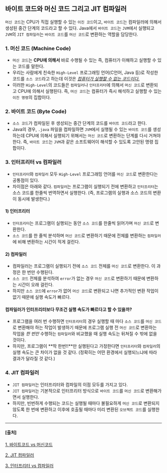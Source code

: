 ## 바이트 코드와 머신 코드 그리고 JIT 컴파일러

`머신 코드`는 CPU가 직접 실행할 수 있는 `이진 코드`이고, `바이트 코드`는 컴파일러에 의해서 생성된 중간 단계의 코드라고 할 수 있다. Java에서 `바이트 코드`는 `JVM`에서 실행되고 `JVM`의 `JIT 컴파일러`는 `바이트 코드`를 `머신 코드`로 변환하는 역할을 담당한다.



### 1. 머신 코드 (Machine Code)

- `머신 코드`는 **CPU에 의해서** 바로 수행될 수 있는 즉, 컴퓨터가 이해하고 실행할 수 있는 코드를 말한다.
- 우리는 사람에게 친숙한 `High-Level` 프로그래밍 언어(C언어, Java 등)로 작성한 코드를 `소스 코드`라고 하는데 이것은 <u>*컴퓨터가 실행할 수 없는 코드이다.*</u>
- 이러한 `High-Level`의 코드들은 `컴파일러`나 `인터프리터`에 의해서 `머신 코드`로 변환되고 CPU에 의해서 실행된다. 즉, `머신 코드`는 컴퓨터가 즉시 해석하고 실행할 수 있는 `이진 명령`의 집합이다.



### 2. 바이트 코드 (Byte Code)

- `소스 코드`가 컴파일된 후 생성되는 중간 단계의 코드를 `바이트 코드`라고 한다. 
- Java의 경우, `.java` 파일을 컴파일하면 `JVM`에서 실행될 수 있는 `바이트 코드`를 생성하는데 CPU에 의해서 실행되기 위해서는 `머신 코드`로 변환하는 단계를 다시 거쳐야 한다. 즉,  `바이트 코드`는 `JVM`과 같은 소프트웨어이 해석할 수 있도록 고안된 명령 집합이다.



### 3. 인터프리터 vs 컴파일러

- `인터프리터`와 `컴파일러` 모두 `High-Level` 프로그래밍 언어를 `머신 코드`로 변환한다는 공통점이 있다. 
- 차이점은 아래와 같다. `컴파일러`는 프로그램이 실행되기 전에 변환하고 `인터프리터`는 소스 코드를 한줄씩 번역하면서 실행한다. (즉, 프로그램의 실행과 소스 코드의 변환이 동시에 발생한다.)

#### 1) 인터프리터

- `인터프리터`는 프로그램이 실행되는 동안 `소스 코드`를 한줄씩 읽어가며 `머신 코드`로 변환한다.
- `소스 코드`를 한 줄씩 분석하며 `머신 코드`로 변환하기 때문에 전체를 변환하는 `컴파일러`에 비해 변환하는 시간이 적게 걸린다.

#### 2) 컴파일러

- 컴파일러는 프로그램이 실행되기 전에 `소스 코드` 전체를 `머신 코드`로 변환한다. 이 과정은 한 번만 수행된다.
- `소스 코드` 전체를 분석하여 `error`가 없는 경우 `머신 코드`로 변환하기 때문에 변환하는 시간이 오래 걸린다.
- 하지만 `소스 코드`에 `error`가 없어 `머신 코드`로 변환되고 나면 추가적인 변환 작업이 없기 때문에 실행 속도가 빠르다.

#### 컴파일러가 인터프리터보다 무조건 실행 속도가 빠르다고 할 수 있을까?

- 프로그램을 여러 번 수행하면 `인터프리터`의 경우 실행할 때 마다 `소스 코드`를 `머신 코드`로 변환해야 하는 작업이 발생하기 때문에 프로그램 실행 전 `머신 코드`로 변환하는 작업을 *한 번만* 수행하는 `컴파일러`와 비교했을 때 실행 속도는 뒤쳐질 수 밖에 없을 것이다.
- 하지만,  프로그램이 **딱 한번!!**만 실행된다고 가정한다면 `인터프리터`와 `컴파일러`의 실행 속도는 큰 차이가 없을 것 같다. (정확히는 어떤 환경에서 실행되느냐에 따라 결과가 달라질 것 같다.)



### 4. JIT 컴파일러

- `JIT 컴파일러`는 인터프리터와 컴파일의 이점 모두를 가지고 있다.
- `JIT 컴파일러`는 기본적으로 인터프리터 방식으로 `바이트 코드`를 `머신 코드`로 변환해가면서 실행한다.
- 하지만, 빈번하게 수행되는 코드는 실행될 때마다 불필요하게 `머신 코드`로 변환되지 않도록 한 번에 변환하고 이후에 호출될 때마다 미리 변환된 `오브젝트 코드`를 실행한다.

---

#### [출처]

[1. 바이트코드 vs 머신코드](https://www.konfinity.com/7-differences-between-byte-code-and-machine-code)

[2. JIT 컴파일러](https://www.freecodecamp.org/news/just-in-time-compilation-explained/)

[3. 인터프리터 vs 컴파일러](https://www.guru99.com/difference-compiler-vs-interpreter.html)


